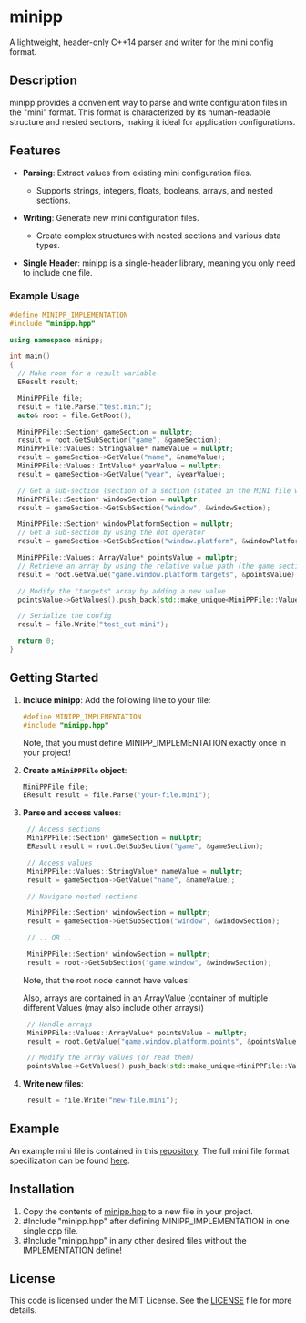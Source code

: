 # minipp

A lightweight, header-only C++14 parser and writer for the mini config format.

## Description
minipp provides a convenient way to parse and write configuration files in the "mini" format. This format is characterized by its human-readable structure and nested sections, making it ideal for application configurations.

## Features

- **Parsing**: Extract values from existing mini configuration files.
  - Supports strings, integers, floats, booleans, arrays, and nested sections.
  
- **Writing**: Generate new mini configuration files.
  - Create complex structures with nested sections and various data types.
  
- **Single Header**: minipp is a single-header library, meaning you only need to include one file.

### Example Usage

```cpp
#define MINIPP_IMPLEMENTATION
#include "minipp.hpp"

using namespace minipp;

int main()
{
  // Make room for a result variable. 
  EResult result;

  MiniPPFile file;
  result = file.Parse("test.mini");
  auto& root = file.GetRoot();

  MiniPPFile::Section* gameSection = nullptr;
  result = root.GetSubSection("game", &gameSection);
  MiniPPFile::Values::StringValue* nameValue = nullptr;
  result = gameSection->GetValue("name", &nameValue);
  MiniPPFile::Values::IntValue* yearValue = nullptr;
  result = gameSection->GetValue("year", &yearValue);

  // Get a sub-section (section of a section (stated in the MINI file with "[game.window]")
  MiniPPFile::Section* windowSection = nullptr;
  result = gameSection->GetSubSection("window", &windowSection);

  MiniPPFile::Section* windowPlatformSection = nullptr;
  // Get a sub-section by using the dot operator
  result = gameSection->GetSubSection("window.platform", &windowPlatformSection);

  MiniPPFile::Values::ArrayValue* pointsValue = nullptr;
  // Retrieve an array by using the relative value path (the game section is a child of the root section)
  result = root.GetValue("game.window.platform.targets", &pointsValue);

  // Modify the "targets" array by adding a new value
  pointsValue->GetValues().push_back(std::make_unique<MiniPPFile::Values::StringValue>("haiku"));

  // Serialize the config
  result = file.Write("test_out.mini");

  return 0;
}
```

## Getting Started

1. **Include minipp**: Add the following line to your file:

   ```cpp
   #define MINIPP_IMPLEMENTATION
   #include "minipp.hpp"
   ```
   Note, that you must define MINIPP_IMPLEMENTATION exactly once in your project!

2. **Create a `MiniPPFile` object**:

   ```cpp
   MiniPPFile file;
   EResult result = file.Parse("your-file.mini");
   ```

3. **Parse and access values**:

   ```cpp
    // Access sections
    MiniPPFile::Section* gameSection = nullptr;
    EResult result = root.GetSubSection("game", &gameSection);

    // Access values
    MiniPPFile::Values::StringValue* nameValue = nullptr;
    result = gameSection->GetValue("name", &nameValue);
   
    // Navigate nested sections

    MiniPPFile::Section* windowSection = nullptr;
    result = gameSection->GetSubSection("window", &windowSection);

    // .. OR ..

    MiniPPFile::Section* windowSection = nullptr;
    result = root->GetSubSection("game.window", &windowSection);
   
   ```
   Note, that the root node cannot have values!
   
   Also, arrays are contained in an ArrayValue (container of multiple different Values (may also include other arrays))

   ```cpp
    // Handle arrays
    MiniPPFile::Values::ArrayValue* pointsValue = nullptr;
    result = root.GetValue("game.window.platform.points", &pointsValue);

    // Modify the array values (or read them)
    pointsValue->GetValues().push_back(std::make_unique<MiniPPFile::Values::StringValue>("haiku"));

   ```
5. **Write new files**:

   ```cpp
    result = file.Write("new-file.mini");
   ```

## Example

An example mini file is contained in this [repository](minipp/test.mini). The full mini file format specilization can be found [here](https://github.com/ToyB-Chan/mini-file-format).

## Installation

1. Copy the contents of [minipp.hpp](minipp/minipp.hpp) to a new file in your project.
2. #Include "minipp.hpp" after defining MINIPP_IMPLEMENTATION in one single cpp file.
3. #Include "minipp.hpp" in any other desired files without the IMPLEMENTATION define!

## License

This code is licensed under the MIT License. See the [LICENSE](LICENSE) file for more details.
